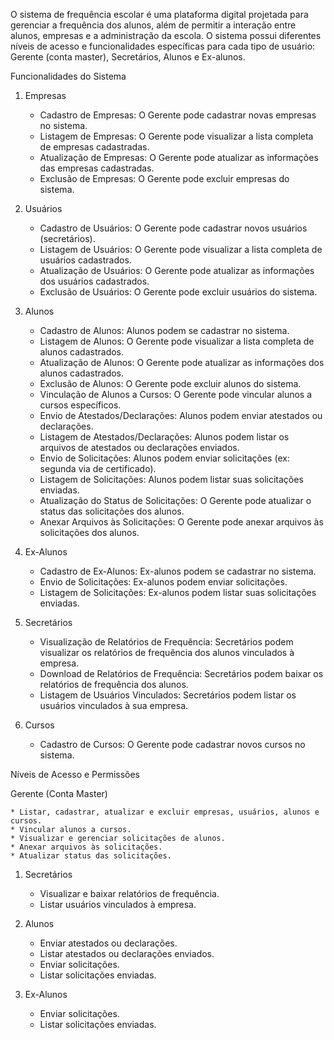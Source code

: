 O sistema de frequência escolar é uma plataforma digital projetada para gerenciar a frequência dos alunos, além de permitir a interação entre alunos, empresas e a administração da escola. O sistema possui diferentes níveis de acesso e funcionalidades específicas para cada tipo de usuário: Gerente (conta master), Secretários, Alunos e Ex-alunos.

Funcionalidades do Sistema

1. Empresas

    * Cadastro de Empresas: O Gerente pode cadastrar novas empresas no sistema.
    * Listagem de Empresas: O Gerente pode visualizar a lista completa de empresas cadastradas.
    * Atualização de Empresas: O Gerente pode atualizar as informações das empresas cadastradas.
    * Exclusão de Empresas: O Gerente pode excluir empresas do sistema.

2. Usuários

    * Cadastro de Usuários: O Gerente pode cadastrar novos usuários (secretários).
    * Listagem de Usuários: O Gerente pode visualizar a lista completa de usuários cadastrados.
    * Atualização de Usuários: O Gerente pode atualizar as informações dos usuários cadastrados.
    * Exclusão de Usuários: O Gerente pode excluir usuários do sistema.

3. Alunos

    * Cadastro de Alunos: Alunos podem se cadastrar no sistema.
    * Listagem de Alunos: O Gerente pode visualizar a lista completa de alunos cadastrados.
    * Atualização de Alunos: O Gerente pode atualizar as informações dos alunos cadastrados.
    * Exclusão de Alunos: O Gerente pode excluir alunos do sistema.
    * Vinculação de Alunos a Cursos: O Gerente pode vincular alunos a cursos específicos.
    * Envio de Atestados/Declarações: Alunos podem enviar atestados ou declarações.
    * Listagem de Atestados/Declarações: Alunos podem listar os arquivos de atestados ou declarações enviados.
    * Envio de Solicitações: Alunos podem enviar solicitações (ex: segunda via de certificado).
    * Listagem de Solicitações: Alunos podem listar suas solicitações enviadas.
    * Atualização do Status de Solicitações: O Gerente pode atualizar o status das solicitações dos alunos.
    * Anexar Arquivos às Solicitações: O Gerente pode anexar arquivos às solicitações dos alunos.

4. Ex-Alunos

    * Cadastro de Ex-Alunos: Ex-alunos podem se cadastrar no sistema.
    * Envio de Solicitações: Ex-alunos podem enviar solicitações.
    * Listagem de Solicitações: Ex-alunos podem listar suas solicitações enviadas.

5. Secretários

    * Visualização de Relatórios de Frequência: Secretários podem visualizar os relatórios de frequência dos alunos vinculados à empresa.
    * Download de Relatórios de Frequência: Secretários podem baixar os relatórios de frequência dos alunos.
    * Listagem de Usuários Vinculados: Secretários podem listar os usuários vinculados à sua empresa.

6. Cursos

   * Cadastro de Cursos: O Gerente pode cadastrar novos cursos no sistema.

Níveis de Acesso e Permissões

Gerente (Conta Master)

    * Listar, cadastrar, atualizar e excluir empresas, usuários, alunos e cursos.
    * Vincular alunos a cursos.
    * Visualizar e gerenciar solicitações de alunos.
    * Anexar arquivos às solicitações.
    * Atualizar status das solicitações.

1. Secretários

    * Visualizar e baixar relatórios de frequência.
    * Listar usuários vinculados à empresa.

2. Alunos

    * Enviar atestados ou declarações.
    * Listar atestados ou declarações enviados.
    * Enviar solicitações.
    * Listar solicitações enviadas.

3. Ex-Alunos

   * Enviar solicitações.
   * Listar solicitações enviadas.
